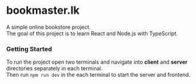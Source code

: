# bookmaster.lk

A simple online bookstore project.\
The goal of this project is to learn React and Node.js with TypeScript.

### Getting Started
To run the project open two terminals and navigate into **client** and **server** directories separately in each terminal.\
Then run ```npm run dev``` in the each terminal to start the server and frontend.
